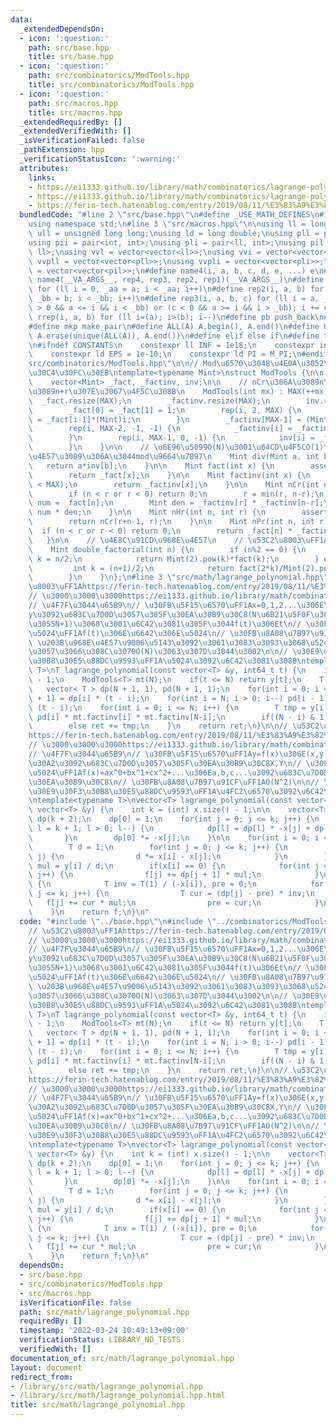 ```yaml
---
data:
  _extendedDependsOn:
  - icon: ':question:'
    path: src/base.hpp
    title: src/base.hpp
  - icon: ':question:'
    path: src/combinatorics/ModTools.hpp
    title: src/combinatorics/ModTools.hpp
  - icon: ':question:'
    path: src/macros.hpp
    title: src/macros.hpp
  _extendedRequiredBy: []
  _extendedVerifiedWith: []
  _isVerificationFailed: false
  _pathExtension: hpp
  _verificationStatusIcon: ':warning:'
  attributes:
    links:
    - https://ei1333.github.io/library/math/combinatorics/lagrange-polynomial-2.cpp
    - https://ei1333.github.io/library/math/combinatorics/lagrange-polynomial.cpp
    - https://ferin-tech.hatenablog.com/entry/2019/08/11/%E3%83%A9%E3%82%B0%E3%83%A9%E3%83%B3%E3%82%B8%E3%83%A5%E8%A3%9C%E9%96%93
  bundledCode: "#line 2 \"src/base.hpp\"\n#define _USE_MATH_DEFINES\n#include <bits/stdc++.h>\n\
    using namespace std;\n#line 3 \"src/macros.hpp\"\n\nusing ll = long long;\nusing\
    \ ull = unsigned long long;\nusing ld = long double;\nusing pll = pair<ll, ll>;\n\
    using pii = pair<int, int>;\nusing pli = pair<ll, int>;\nusing pil = pair<int,\
    \ ll>;\nusing vvl = vector<vector<ll>>;\nusing vvi = vector<vector<int>>;\nusing\
    \ vvpll = vector<vector<pll>>;\nusing vvpli = vector<vector<pli>>;\nusing vvpil\
    \ = vector<vector<pil>>;\n#define name4(i, a, b, c, d, e, ...) e\n#define rep(...)\
    \ name4(__VA_ARGS__, rep4, rep3, rep2, rep1)(__VA_ARGS__)\n#define rep1(i, a)\
    \ for (ll i = 0, _aa = a; i < _aa; i++)\n#define rep2(i, a, b) for (ll i = a,\
    \ _bb = b; i < _bb; i++)\n#define rep3(i, a, b, c) for (ll i = a, _bb = b; (c\
    \ > 0 && a <= i && i < _bb) or (c < 0 && a >= i && i > _bb); i += c)\n#define\
    \ rrep(i, a, b) for (ll i=(a); i>(b); i--)\n#define pb push_back\n#define eb emplace_back\n\
    #define mkp make_pair\n#define ALL(A) A.begin(), A.end()\n#define UNIQUE(A) sort(ALL(A)),\
    \ A.erase(unique(ALL(A)), A.end())\n#define elif else if\n#define tostr to_string\n\
    \n#ifndef CONSTANTS\n    constexpr ll INF = 1e18;\n    constexpr int MOD = 1000000007;\n\
    \    constexpr ld EPS = 1e-10;\n    constexpr ld PI = M_PI;\n#endif\n#line 3 \"\
    src/combinatorics/ModTools.hpp\"\n\n// Mod\u6570\u3048\u4E0A\u3052\u6F14\u7B97\
    \u30C4\u30FC\u30EB\ntemplate<typename Mint>\nstruct ModTools {\n\n    int MAX;\n\
    \    vector<Mint> _fact, _factinv, inv;\n\n    // nCr\u306A\u3089n\u3001nHr\u306A\
    \u3089n+r\u307E\u3067\u4F5C\u308B\n    ModTools(int mx) : MAX(++mx) {\n      \
    \  _fact.resize(MAX);\n        _factinv.resize(MAX);\n        inv.resize(MAX);\n\
    \        _fact[0] = _fact[1] = 1;\n        rep(i, 2, MAX) {\n            _fact[i]\
    \ = _fact[i-1]*(Mint)i;\n        }\n        _factinv[MAX-1] = (Mint)1/_fact[MAX-1];\n\
    \        rep(i, MAX-2, -1, -1) {\n            _factinv[i] = _factinv[i+1]*(Mint)(i+1);\n\
    \        }\n        rep(i, MAX-1, 0, -1) {\n            inv[i] = _factinv[i]*_fact[i-1];\n\
    \        }\n    }\n\n    // \u6E96\u5099O(N)\u3001\u64CD\u4F5CO(1)\u3067log\u304C\
    \u4E57\u3089\u306A\u3044mod\u9664\u7B97\n    Mint div(Mint a, int b) {\n     \
    \   return a*inv[b];\n    }\n\n    Mint fact(int x) {\n        assert(x < MAX);\n\
    \        return _fact[x];\n    }\n\n    Mint factinv(int x) {\n        assert(x\
    \ < MAX);\n        return _factinv[x];\n    }\n\n    Mint nCr(int n, int r) {\n\
    \        if (n < r or r < 0) return 0;\n        r = min(r, n-r);\n        Mint\
    \ num = _fact[n];\n        Mint den = _factinv[r] * _factinv[n-r];\n        return\
    \ num * den;\n    }\n\n    Mint nHr(int n, int r) {\n        assert(r+n-1 < MAX);\n\
    \        return nCr(r+n-1, r);\n    }\n\n    Mint nPr(int n, int r) {\n      \
    \  if (n < r or r < 0) return 0;\n        return _fact[n] * _factinv[n-r];\n \
    \   }\n\n    // \u4E8C\u91CD\u968E\u4E57\n    // \u53C2\u8003\uFF1Ahttps://ja.wikipedia.org/wiki/%E4%BA%8C%E9%87%8D%E9%9A%8E%E4%B9%97\n\
    \    Mint double_factorial(int n) {\n        if (n%2 == 0) {\n            int\
    \ k = n/2;\n            return Mint(2).pow(k)*fact(k);\n        } else {\n   \
    \         int k = (n+1)/2;\n            return fact(2*k)/Mint(2).pow(k)/fact(k);\n\
    \        }\n    }\n};\n#line 3 \"src/math/lagrange_polynomial.hpp\"\n\n// \u53C2\
    \u8003\uFF1Ahttps://ferin-tech.hatenablog.com/entry/2019/08/11/%E3%83%A9%E3%82%B0%E3%83%A9%E3%83%B3%E3%82%B8%E3%83%A5%E8%A3%9C%E9%96%93\n\
    // \u3000\u3000\u3000https://ei1333.github.io/library/math/combinatorics/lagrange-polynomial.cpp\n\
    // \u4F7F\u3044\u65B9\n// \u30FB\u5F15\u6570\uFF1Ax=0,1,2...\u306E\u6642\u306E\
    y\u3092\u683C\u7D0D\u3057\u305F\u30EA\u30B9\u30C8(N\u6B21\u5F0F\u306A\u3089\u9577\
    \u3055N+1)\u3068\u3001\u6C42\u3081\u305F\u3044f(t)\u306Et\n// \u30FB\u623B\u308A\
    \u5024\uFF1Af(t)\u306E\u6642\u306E\u5024\n// \u30FB\u8A08\u7B97\u91CF\uFF1AO(Nlog(mod))\
    \ \u203B\u968E\u4E57\u9006\u5143\u3092\u3061\u3083\u3093\u3068\u524D\u8A08\u7B97\
    \u3057\u3066\u308C\u3070O(N)\u3063\u307D\u3044\u3002\n\n// \u30E9\u30B0\u30E9\u30F3\
    \u30B8\u30E5\u88DC\u9593\uFF1A\u5024\u3092\u6C42\u3081\u308B\ntemplate<typename\
    \ T>\nT lagrange_polynomial(const vector<T> &y, int64_t t) {\n    int N = y.size()\
    \ - 1;\n    ModTools<T> mt(N);\n    if(t <= N) return y[t];\n    T ret(0);\n \
    \   vector< T > dp(N + 1, 1), pd(N + 1, 1);\n    for(int i = 0; i < N; i++) dp[i\
    \ + 1] = dp[i] * (t - i);\n    for(int i = N; i > 0; i--) pd[i - 1] = pd[i] *\
    \ (t - i);\n    for(int i = 0; i <= N; i++) {\n        T tmp = y[i] * dp[i] *\
    \ pd[i] * mt.factinv[i] * mt.factinv[N-i];\n        if((N - i) & 1) ret -= tmp;\n\
    \        else ret += tmp;\n    }\n    return ret;\n}\n\n// \u53C2\u8003\uFF1A\
    https://ferin-tech.hatenablog.com/entry/2019/08/11/%E3%83%A9%E3%82%B0%E3%83%A9%E3%83%B3%E3%82%B8%E3%83%A5%E8%A3%9C%E9%96%93\n\
    // \u3000\u3000\u3000https://ei1333.github.io/library/math/combinatorics/lagrange-polynomial-2.cpp\n\
    // \u4F7F\u3044\u65B9\n// \u30FB\u5F15\u6570\uFF1Ay=f(x)\u306E(x,y)\u306E\u30DA\
    \u30A2\u3092\u683C\u7D0D\u3057\u305F\u30EA\u30B9\u30C8X,Y\n// \u30FB\u623B\u308A\
    \u5024\uFF1Af(x)=ax^0+bx^1+cx^2+...\u306Ea,b,c...\u3092\u683C\u7D0D\u3057\u305F\
    \u30EA\u30B9\u30C8\n// \u30FB\u8A08\u7B97\u91CF\uFF1AO(N^2)\n\n// \u30E9\u30B0\
    \u30E9\u30F3\u30B8\u30E5\u88DC\u9593\uFF1A\u4FC2\u6570\u3092\u6C42\u3081\u308B\
    \ntemplate<typename T>\nvector<T> lagrange_polynomial(const vector<T> &x, const\
    \ vector<T> &y) {\n    int k = (int) x.size() - 1;\n\n    vector<T> f(k + 1),\
    \ dp(k + 2);\n    dp[0] = 1;\n    for(int j = 0; j <= k; j++) {\n        for(int\
    \ l = k + 1; l > 0; l--) {\n            dp[l] = dp[l] * -x[j] + dp[l - 1];\n \
    \       }\n        dp[0] *= -x[j];\n    }\n\n    for(int i = 0; i <= k; i++) {\n\
    \        T d = 1;\n        for(int j = 0; j <= k; j++) {\n            if(i !=\
    \ j) {\n                d *= x[i] - x[j];\n            }\n        }\n        T\
    \ mul = y[i] / d;\n        if(x[i] == 0) {\n            for(int j = 0; j <= k;\
    \ j++) {\n                f[j] += dp[j + 1] * mul;\n            }\n        } else\
    \ {\n            T inv = T(1) / (-x[i]), pre = 0;\n            for(int j = 0;\
    \ j <= k; j++) {\n                T cur = (dp[j] - pre) * inv;\n             \
    \   f[j] += cur * mul;\n                pre = cur;\n            }\n        }\n\
    \    }\n    return f;\n}\n"
  code: "#include \"../base.hpp\"\n#include \"../combinatorics/ModTools.hpp\"\n\n\
    // \u53C2\u8003\uFF1Ahttps://ferin-tech.hatenablog.com/entry/2019/08/11/%E3%83%A9%E3%82%B0%E3%83%A9%E3%83%B3%E3%82%B8%E3%83%A5%E8%A3%9C%E9%96%93\n\
    // \u3000\u3000\u3000https://ei1333.github.io/library/math/combinatorics/lagrange-polynomial.cpp\n\
    // \u4F7F\u3044\u65B9\n// \u30FB\u5F15\u6570\uFF1Ax=0,1,2...\u306E\u6642\u306E\
    y\u3092\u683C\u7D0D\u3057\u305F\u30EA\u30B9\u30C8(N\u6B21\u5F0F\u306A\u3089\u9577\
    \u3055N+1)\u3068\u3001\u6C42\u3081\u305F\u3044f(t)\u306Et\n// \u30FB\u623B\u308A\
    \u5024\uFF1Af(t)\u306E\u6642\u306E\u5024\n// \u30FB\u8A08\u7B97\u91CF\uFF1AO(Nlog(mod))\
    \ \u203B\u968E\u4E57\u9006\u5143\u3092\u3061\u3083\u3093\u3068\u524D\u8A08\u7B97\
    \u3057\u3066\u308C\u3070O(N)\u3063\u307D\u3044\u3002\n\n// \u30E9\u30B0\u30E9\u30F3\
    \u30B8\u30E5\u88DC\u9593\uFF1A\u5024\u3092\u6C42\u3081\u308B\ntemplate<typename\
    \ T>\nT lagrange_polynomial(const vector<T> &y, int64_t t) {\n    int N = y.size()\
    \ - 1;\n    ModTools<T> mt(N);\n    if(t <= N) return y[t];\n    T ret(0);\n \
    \   vector< T > dp(N + 1, 1), pd(N + 1, 1);\n    for(int i = 0; i < N; i++) dp[i\
    \ + 1] = dp[i] * (t - i);\n    for(int i = N; i > 0; i--) pd[i - 1] = pd[i] *\
    \ (t - i);\n    for(int i = 0; i <= N; i++) {\n        T tmp = y[i] * dp[i] *\
    \ pd[i] * mt.factinv[i] * mt.factinv[N-i];\n        if((N - i) & 1) ret -= tmp;\n\
    \        else ret += tmp;\n    }\n    return ret;\n}\n\n// \u53C2\u8003\uFF1A\
    https://ferin-tech.hatenablog.com/entry/2019/08/11/%E3%83%A9%E3%82%B0%E3%83%A9%E3%83%B3%E3%82%B8%E3%83%A5%E8%A3%9C%E9%96%93\n\
    // \u3000\u3000\u3000https://ei1333.github.io/library/math/combinatorics/lagrange-polynomial-2.cpp\n\
    // \u4F7F\u3044\u65B9\n// \u30FB\u5F15\u6570\uFF1Ay=f(x)\u306E(x,y)\u306E\u30DA\
    \u30A2\u3092\u683C\u7D0D\u3057\u305F\u30EA\u30B9\u30C8X,Y\n// \u30FB\u623B\u308A\
    \u5024\uFF1Af(x)=ax^0+bx^1+cx^2+...\u306Ea,b,c...\u3092\u683C\u7D0D\u3057\u305F\
    \u30EA\u30B9\u30C8\n// \u30FB\u8A08\u7B97\u91CF\uFF1AO(N^2)\n\n// \u30E9\u30B0\
    \u30E9\u30F3\u30B8\u30E5\u88DC\u9593\uFF1A\u4FC2\u6570\u3092\u6C42\u3081\u308B\
    \ntemplate<typename T>\nvector<T> lagrange_polynomial(const vector<T> &x, const\
    \ vector<T> &y) {\n    int k = (int) x.size() - 1;\n\n    vector<T> f(k + 1),\
    \ dp(k + 2);\n    dp[0] = 1;\n    for(int j = 0; j <= k; j++) {\n        for(int\
    \ l = k + 1; l > 0; l--) {\n            dp[l] = dp[l] * -x[j] + dp[l - 1];\n \
    \       }\n        dp[0] *= -x[j];\n    }\n\n    for(int i = 0; i <= k; i++) {\n\
    \        T d = 1;\n        for(int j = 0; j <= k; j++) {\n            if(i !=\
    \ j) {\n                d *= x[i] - x[j];\n            }\n        }\n        T\
    \ mul = y[i] / d;\n        if(x[i] == 0) {\n            for(int j = 0; j <= k;\
    \ j++) {\n                f[j] += dp[j + 1] * mul;\n            }\n        } else\
    \ {\n            T inv = T(1) / (-x[i]), pre = 0;\n            for(int j = 0;\
    \ j <= k; j++) {\n                T cur = (dp[j] - pre) * inv;\n             \
    \   f[j] += cur * mul;\n                pre = cur;\n            }\n        }\n\
    \    }\n    return f;\n}\n"
  dependsOn:
  - src/base.hpp
  - src/combinatorics/ModTools.hpp
  - src/macros.hpp
  isVerificationFile: false
  path: src/math/lagrange_polynomial.hpp
  requiredBy: []
  timestamp: '2022-03-24 10:49:13+09:00'
  verificationStatus: LIBRARY_NO_TESTS
  verifiedWith: []
documentation_of: src/math/lagrange_polynomial.hpp
layout: document
redirect_from:
- /library/src/math/lagrange_polynomial.hpp
- /library/src/math/lagrange_polynomial.hpp.html
title: src/math/lagrange_polynomial.hpp
---
```

